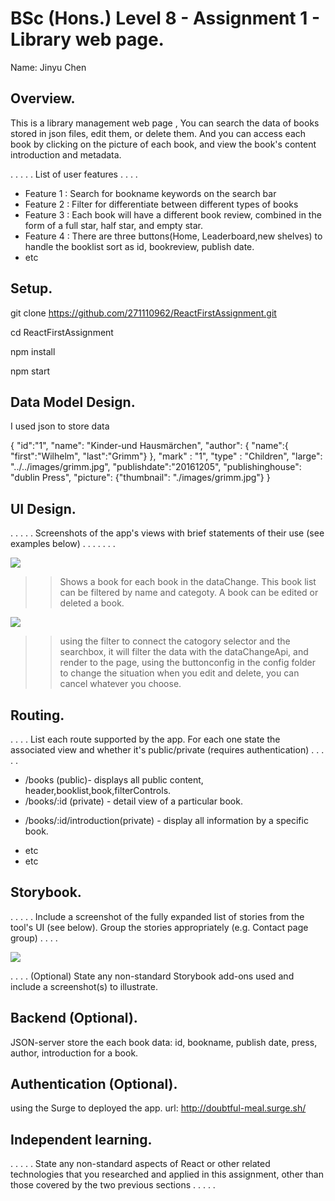 # BSc (Hons.) Level 8 - Assignment 1 - Library web page.

Name: Jinyu Chen

## Overview.

This is a library management web page , 
You can search the data of books stored in json files, 
edit them, or delete them. And you can access each book by clicking on the picture of each book, 
and view the book's content introduction and metadata.

. . . . . List of user features  . . . .

- Feature 1 : Search for bookname keywords on the search bar
- Feature 2 : Filter for differentiate between different types of books
- Feature 3 : Each book will have a different book review, combined in the form of a full star, half star, and empty star.
- Feature 4 : There are three buttons(Home, Leaderboard,new shelves) to handle the booklist sort as id, bookreview, publish date.
- etc

## Setup.

git clone https://github.com/271110962/ReactFirstAssignment.git

cd ReactFirstAssignment

npm install

npm start


## Data Model Design.

I used json to store data

{
            "id":"1",
            "name": "Kinder-und Hausmärchen",
            "author": {
                    "name":{ "first":"Wilhelm", "last":"Grimm"}
                },
            "mark" : "1",
            "type" : "Children",
            "large": "../../images/grimm.jpg",
            "publishdate":"20161205",
            "publishinghouse": "dublin Press",
            "picture": {"thumbnail": "./images/grimm.jpg"}
        }

## UI Design.

. . . . . Screenshots of the app's views with brief statements of their use (see examples below) . . . . . . .

![][main]

>> Shows a book for each book in the dataChange. This book list can be filtered by name and categoty. A book can be edited or deleted a book. 

![][detail]

>> using the filter to connect the catogory selector and the searchbox, it will filter the data with the dataChangeApi, and render to the page, using the buttonconfig in the config folder to change the situation when you edit and delete, you can cancel whatever you choose.

## Routing.

. . . . List each route supported by the app. For each one state the associated view and whether it's public/private (requires authentication) . . . . .

- /books (public)- displays all public content, header,booklist,book,filterControls.
- /books/:id (private) - detail view of a particular book.
+ /books/:id/introduction(private) - display all information by a specific book.
- etc
- etc

## Storybook.

. . . . . Include a screenshot of the fully expanded list of stories from the tool's UI (see below). Group the stories appropriately (e.g. Contact page group) . . . .

![][stories]

. . . . (Optional) State any non-standard Storybook add-ons used and include a screenshot(s) to illustrate.

## Backend (Optional).

JSON-server store the each book data: id, bookname, publish date, press, author, introduction for a book.

## Authentication (Optional).

using the Surge to deployed the app.  url:  http://doubtful-meal.surge.sh/

## Independent learning.

. . . . . State any non-standard aspects of React or other related technologies that you researched and applied in this assignment, other than those covered by the two previous sections . . . . .

[model]: ./img/model.png
[main]: ./img/main.png
[detail]: ./img/detail.png
[stories]: ./img/stories.png
